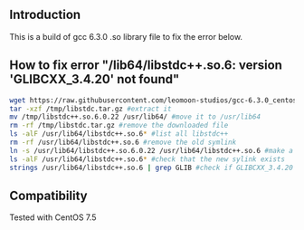 ## Introduction
This is a build of gcc 6.3.0 .so library file to fix the error below.

## How to fix error "/lib64/libstdc++.so.6: version 'GLIBCXX_3.4.20' not found"
```bash
wget https://raw.githubusercontent.com/leomoon-studios/gcc-6.3.0_centos/master/libstdc%2B%2B.so.6.0.22_centos.tar.gz -O /tmp/libstdc.tar.gz #download this build
tar -xzf /tmp/libstdc.tar.gz #extract it
mv /tmp/libstdc++.so.6.0.22 /usr/lib64/ #move it to /usr/lib64
rm -rf /tmp/libstdc.tar.gz #remove the downloaded file
ls -alF /usr/lib64/libstdc++.so.6* #list all libstdc++
rm -rf /usr/lib64/libstdc++.so.6 #remove the old symlink
ln -s /usr/lib64/libstdc++.so.6.0.22 /usr/lib64/libstdc++.so.6 #make a new symlink to the new build
ls -alF /usr/lib64/libstdc++.so.6* #check that the new sylink exists
strings /usr/lib64/libstdc++.so.6 | grep GLIB #check if GLIBCXX_3.4.20 exists now
```
## Compatibility
Tested with CentOS 7.5